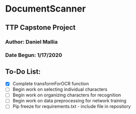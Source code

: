 # DocumentScanner
## TTP Capstone Project

### Author: Daniel Mallia
### Date Begun: 1/17/2020


## To-Do List:
- [x] Complete transformForOCR function
- [ ] Begin work on selecting individual characters
- [ ] Begin work on organizing characters for recognition
- [ ] Begin work on data preprocessing for network training
- [ ] Pip freeze for requirements.txt - include file in repository